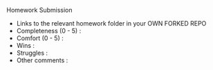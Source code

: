 Homework Submission
* Links to the relevant homework folder in your OWN FORKED REPO
* Completeness (0 - 5) : 
* Comfort (0 - 5) :
* Wins :
* Struggles :
* Other comments :
